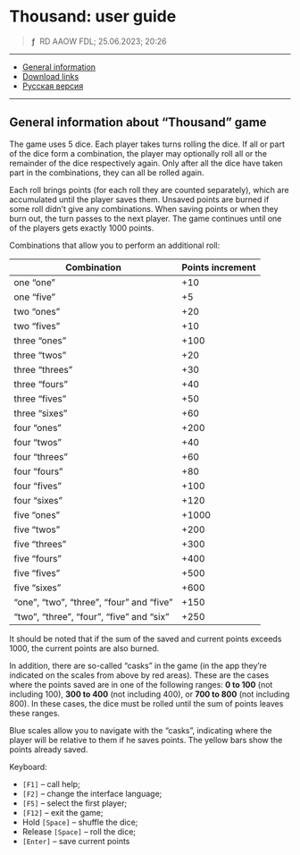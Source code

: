 # Thousand: user guide
> **ƒ** &nbsp;RD AAOW FDL; 25.06.2023; 20:26

---

- [General information](#general-information-about-thousand-game)
- [Download links](https://adslbarxatov.github.io/DPArray#thousand)
- [Русская версия](https://adslbarxatov.github.io/Thousand/ru)

---

## General information about “Thousand” game

The game uses 5 dice. Each player takes turns rolling the dice. If all or part of the dice form a combination,
the player may optionally roll all or the remainder of the dice respectively again. Only after all the dice
have taken part in the combinations, they can all be rolled again.

Each roll brings points (for each roll they are counted separately), which are accumulated until the player
saves them. Unsaved points are burned if some roll didn’t give any combinations. When saving points or when they
burn out, the turn passes to the next player. The game continues until one of the players gets exactly 1000 points.

Combinations that allow you to perform an additional roll:

| Combination | Points increment |
| - | - |
| one “one” | +10 |
| one “five” | +5 |
| two “ones” | +20 |
| two “fives” | +10 |
| three “ones” | +100 |
| three “twos” | +20 |
| three “threes” | +30 |
| three “fours” | +40 |
| three “fives” | +50 |
| three “sixes” | +60 |
| four “ones” | +200 |
| four “twos” | +40 |
| four “threes” | +60 |
| four “fours” | +80 |
| four “fives” | +100 |
| four “sixes” | +120 |
| five “ones” | +1000 |
| five “twos” | +200 |
| five “threes” | +300 |
| five “fours” | +400 |
| five “fives” | +500 |
| five “sixes” | +600 |
| “one”, “two”, “three”, “four” and “five” | +150 |
| “two”, “three”, “four”, “five” and “six” | +250 |

It should be noted that if the sum of the saved and current points exceeds 1000, the current points are also burned.

In addition, there are so-called “casks” in the game (in the app they’re indicated on the scales from above by red
areas). These are the cases where the points saved are in one of the following ranges: **0 to 100** (not including 100),
**300 to 400** (not including 400), or **700 to 800** (not including 800). In these cases, the dice must be rolled until
the sum of points leaves these ranges.

Blue scales allow you to navigate with the “casks”, indicating where the player will be relative to them if he saves
points. The yellow bars show the points already saved.

Keyboard:

- `[F1]` – call help;
- `[F2]` – change the interface language;
- `[F5]` – select the first player;
- `[F12]` – exit the game;
- Hold `[Space]` – shuffle the dice;
- Release `[Space]` – roll the dice;
- `[Enter]` – save current points
